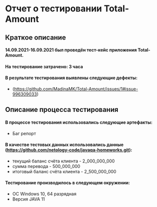 # Отчет о тестировании Total-Amount
## Краткое описание
#### 14.09.2021-16.09.2021 был проведён тест-кейс приложения Total-Amount.
#### На тестирование затрачено: 3 часа
#### В результате тестирования выявлены следующие дефекты:
* (https://github.com/MadinaMK/Total-Amount/issues/1#issue-996309033)
## Описание процесса тестирования
#### В процессе тестирования использовались следующие артефакты:
* Баг репорт
#### В качестве тестовых данных использовались данные (https://github.com/netology-code/javaqa-homeworks.git):
* текущий баланс счёта клиента - 2_000_000_000
* сумма перевода - 500_000_000 
* итоговый баланс счёта клиента - 2_500_000_000
#### Тестирование производилось в следующем окружении:
* ОС Windows 10, 64 разрядная
* Версия JAVA 11
